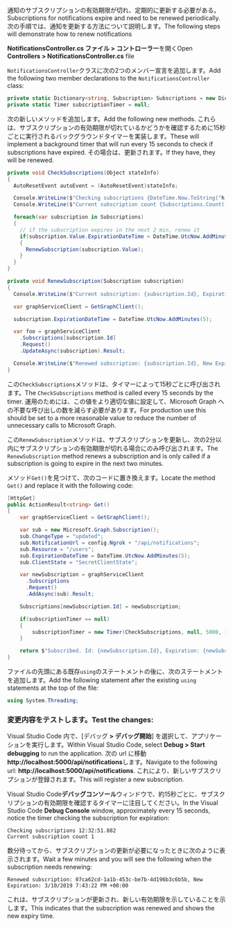 <!-- markdownlint-disable MD002 MD041 -->

<span data-ttu-id="ba443-101">通知のサブスクリプションの有効期限が切れ、定期的に更新する必要がある。</span><span class="sxs-lookup"><span data-stu-id="ba443-101">Subscriptions for notifications expire and need to be renewed periodically.</span></span> <span data-ttu-id="ba443-102">次の手順では、通知を更新する方法について説明します。</span><span class="sxs-lookup"><span data-stu-id="ba443-102">The following steps will demonstrate how to renew notifications</span></span>

<span data-ttu-id="ba443-103">**NotificationsController.cs ファイル > コントローラー**を開く</span><span class="sxs-lookup"><span data-stu-id="ba443-103">Open **Controllers > NotificationsController.cs** file</span></span>

<span data-ttu-id="ba443-104">`NotificationsController`クラスに次の2つのメンバー宣言を追加します。</span><span class="sxs-lookup"><span data-stu-id="ba443-104">Add the following two member declarations to the `NotificationsController` class:</span></span>

```csharp
private static Dictionary<string, Subscription> Subscriptions = new Dictionary<string, Subscription>();
private static Timer subscriptionTimer = null;
```

<span data-ttu-id="ba443-105">次の新しいメソッドを追加します。</span><span class="sxs-lookup"><span data-stu-id="ba443-105">Add the following new methods.</span></span> <span data-ttu-id="ba443-106">これらは、サブスクリプションの有効期限が切れているかどうかを確認するために15秒ごとに実行されるバックグラウンドタイマーを実装します。</span><span class="sxs-lookup"><span data-stu-id="ba443-106">These will implement a background timer that will run every 15 seconds to check if subscriptions have expired.</span></span> <span data-ttu-id="ba443-107">その場合は、更新されます。</span><span class="sxs-lookup"><span data-stu-id="ba443-107">If they have, they will be renewed.</span></span>

```csharp
private void CheckSubscriptions(Object stateInfo)
{
  AutoResetEvent autoEvent = (AutoResetEvent)stateInfo;

  Console.WriteLine($"Checking subscriptions {DateTime.Now.ToString("h:mm:ss.fff")}");
  Console.WriteLine($"Current subscription count {Subscriptions.Count()}");

  foreach(var subscription in Subscriptions)
  {
    // if the subscription expires in the next 2 min, renew it
    if(subscription.Value.ExpirationDateTime < DateTime.UtcNow.AddMinutes(2))
    {
      RenewSubscription(subscription.Value);
    }
  }
}

private void RenewSubscription(Subscription subscription)
{
  Console.WriteLine($"Current subscription: {subscription.Id}, Expiration: {subscription.ExpirationDateTime}");

  var graphServiceClient = GetGraphClient();

  subscription.ExpirationDateTime = DateTime.UtcNow.AddMinutes(5);

  var foo = graphServiceClient
    .Subscriptions[subscription.Id]
    .Request()
    .UpdateAsync(subscription).Result;

  Console.WriteLine($"Renewed subscription: {subscription.Id}, New Expiration: {subscription.ExpirationDateTime}");
}
```

<span data-ttu-id="ba443-108">この`CheckSubscriptions`メソッドは、タイマーによって15秒ごとに呼び出されます。</span><span class="sxs-lookup"><span data-stu-id="ba443-108">The `CheckSubscriptions` method is called every 15 seconds by the timer.</span></span> <span data-ttu-id="ba443-109">運用のためには、この値をより適切な値に設定して、Microsoft Graph への不要な呼び出しの数を減らす必要があります。</span><span class="sxs-lookup"><span data-stu-id="ba443-109">For production use this should be set to a more reasonable value to reduce the number of unnecessary calls to Microsoft Graph.</span></span>

<span data-ttu-id="ba443-110">この`RenewSubscription`メソッドは、サブスクリプションを更新し、次の2分以内にサブスクリプションの有効期限が切れる場合にのみ呼び出されます。</span><span class="sxs-lookup"><span data-stu-id="ba443-110">The `RenewSubscription` method renews a subscription and is only called if a subscription is going to expire in the next two minutes.</span></span>

<span data-ttu-id="ba443-111">メソッド`Get()`を見つけて、次のコードに置き換えます。</span><span class="sxs-lookup"><span data-stu-id="ba443-111">Locate the method `Get()` and replace it with the following code:</span></span>

```csharp
[HttpGet]
public ActionResult<string> Get()
{
    var graphServiceClient = GetGraphClient();

    var sub = new Microsoft.Graph.Subscription();
    sub.ChangeType = "updated";
    sub.NotificationUrl = config.Ngrok + "/api/notifications";
    sub.Resource = "/users";
    sub.ExpirationDateTime = DateTime.UtcNow.AddMinutes(5);
    sub.ClientState = "SecretClientState";

    var newSubscription = graphServiceClient
      .Subscriptions
      .Request()
      .AddAsync(sub).Result;

    Subscriptions[newSubscription.Id] = newSubscription;

    if(subscriptionTimer == null)
    {
        subscriptionTimer = new Timer(CheckSubscriptions, null, 5000, 15000);
    }

    return $"Subscribed. Id: {newSubscription.Id}, Expiration: {newSubscription.ExpirationDateTime}";
}
```

<span data-ttu-id="ba443-112">ファイルの先頭にある既存`using`のステートメントの後に、次のステートメントを追加します。</span><span class="sxs-lookup"><span data-stu-id="ba443-112">Add the following statement after the existing `using` statements at the top of the file:</span></span>

```csharp
using System.Threading;
```

### <a name="test-the-changes"></a><span data-ttu-id="ba443-113">変更内容をテストします。</span><span class="sxs-lookup"><span data-stu-id="ba443-113">Test the changes:</span></span>

<span data-ttu-id="ba443-114">Visual Studio Code 内で、[デバッグ **> デバッグ開始**] を選択して、アプリケーションを実行します。</span><span class="sxs-lookup"><span data-stu-id="ba443-114">Within Visual Studio Code, select **Debug > Start debugging** to run the application.</span></span>
<span data-ttu-id="ba443-115">次の url に移動**http://localhost:5000/api/notifications**します。</span><span class="sxs-lookup"><span data-stu-id="ba443-115">Navigate to the following url: **http://localhost:5000/api/notifications**.</span></span> <span data-ttu-id="ba443-116">これにより、新しいサブスクリプションが登録されます。</span><span class="sxs-lookup"><span data-stu-id="ba443-116">This will register a new subscription.</span></span>

<span data-ttu-id="ba443-117">Visual Studio Code**デバッグコンソール**ウィンドウで、約15秒ごとに、サブスクリプションの有効期限を確認するタイマーに注目してください。</span><span class="sxs-lookup"><span data-stu-id="ba443-117">In the Visual Studio Code **Debug Console** window, approximately every 15 seconds, notice the timer checking the subscription for expiration:</span></span>

```shell
Checking subscriptions 12:32:51.882
Current subscription count 1
```

<span data-ttu-id="ba443-118">数分待ってから、サブスクリプションの更新が必要になったときに次のように表示されます。</span><span class="sxs-lookup"><span data-stu-id="ba443-118">Wait a few minutes and you will see the following when the subscription needs renewing:</span></span>

```shell
Renewed subscription: 07ca62cd-1a1b-453c-be7b-4d196b3c6b5b, New Expiration: 3/10/2019 7:43:22 PM +00:00
```

<span data-ttu-id="ba443-119">これは、サブスクリプションが更新され、新しい有効期限を示していることを示します。</span><span class="sxs-lookup"><span data-stu-id="ba443-119">This indicates that the subscription was renewed and shows the new expiry time.</span></span>